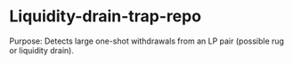 # Liquidity-drain-trap-repo
Purpose: Detects large one-shot withdrawals from an LP pair (possible rug or liquidity drain).
